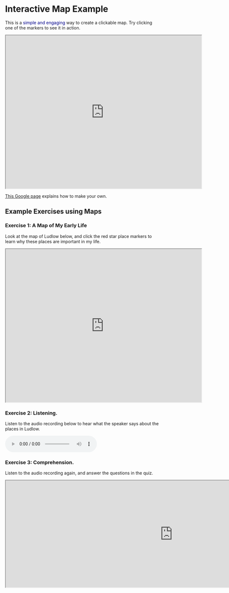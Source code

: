<h1>Interactive Map Example</h1>
<p>This is a <span style="color:darkblue;"> simple and engaging </span> way to create a clickable map. Try clicking one of the markers to see it in action.</p>
<iframe src="https://www.google.com/maps/d/u/0/embed?mid=19XFUtxp_NckYxAoLCK5ruhDUPocu_Tq5" width="640" height="500"></iframe>

<p><a href="https://support.google.com/mymaps/answer/3024454?hl=en&amp%3Bref_topic=3188329">This Google page</a> explains how to make your own.</p>


<h2>Example Exercises using Maps</h2>

<h3>Exercise 1: A Map of My Early Life</h3>
<p>Look at the map of Ludlow below, and click the red star place markers to learn why these places are important in my life.</p>
<p><iframe src="https://www.google.com/maps/d/embed?mid=1w9dsmDQUhFC8yNRRnpwED1o5azU" width="640" height="500"></iframe></p>

<h3>Exercise 2: Listening.</h3>
<p>Listen to the audio recording below to hear what the speaker says about the places in Ludlow.</p>
<p> 
<audio controls>
  <source src="https://a.clyp.it/hbgh3yb5.mp3" type="audio/mpeg">
Your browser does not support the audio element.
</audio> 
 </p>

<h3>Exercise 3: Comprehension.</h3>
<p>Listen to the audio recording again, and answer the questions in the quiz.</p>
<p> <iframe src="https://h5p.org/h5p/embed/33811" width="1090" height="349" allowfullscreen="allowfullscreen"></iframe></p>
 
      
      
